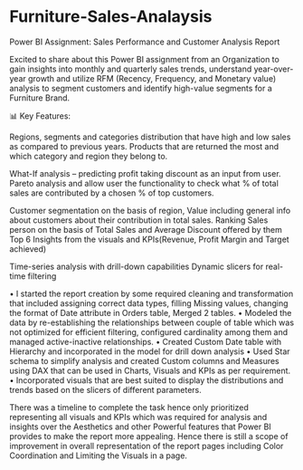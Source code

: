 # Furniture-Sales-Analaysis

Power BI Assignment: Sales Performance and Customer Analysis Report
 
Excited to share about this Power BI assignment from an Organization to gain insights into monthly and quarterly sales trends, understand year-over-year growth and utilize RFM (Recency, Frequency, and Monetary value) analysis to segment customers and identify high-value segments for a Furniture Brand.
 
📊 Key Features:

Regions, segments and categories distribution that have high and low sales as compared to previous years.
Products that are returned the most and which category and region they belong to.

What-If analysis – predicting profit taking discount as an input from user.
Pareto analysis and allow user the functionality to check what % of total sales are contributed by a chosen % of top customers.

Customer segmentation on the basis of region, Value including general info about customers about their contribution in total sales.
Ranking Sales person on the basis of Total Sales and Average Discount offered by them
Top 6 Insights from the visuals and KPIs(Revenue, Profit Margin and Target achieved)

Time-series analysis with drill-down capabilities
Dynamic slicers for real-time filtering

• I started the report creation by some required cleaning and transformation that included assigning correct data types, filling Missing values, changing the format of Date attribute in Orders table, Merged 2 tables.
• Modeled the data by re-establishing the relationships between couple of table which was not optimized for efficient filtering, configured cardinality among them and managed active-inactive relationships.
• Created Custom Date table with Hierarchy and incorporated in the model for drill down analysis
• Used Star schema to simplify analysis and created Custom columns and Measures using DAX that can be used in Charts, Visuals and KPIs as per requirement.
• Incorporated visuals that are best suited to display the distributions and trends based on the slicers of different parameters.

There was a timeline to complete the task hence only prioritized representing all visuals and KPIs which was required for analysis and insights over the Aesthetics and other Powerful features that Power BI provides to make the report more appealing. Hence there is still a scope of improvement in overall representation of the report pages including Color Coordination and Limiting the Visuals in a page.
